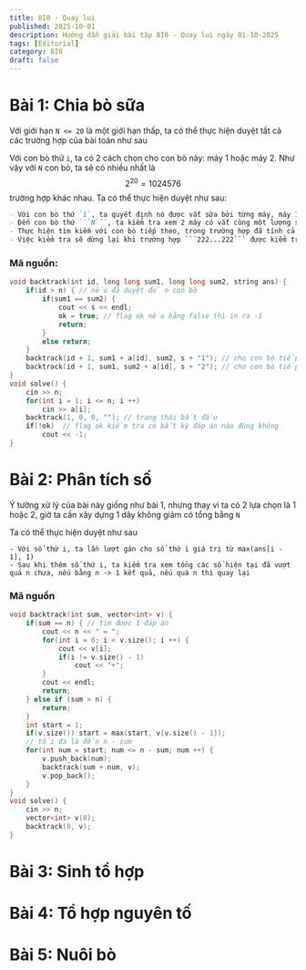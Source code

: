 ```yaml
---
title: 8I0 - Quay lui
published: 2025-10-01
description: Hướng dẫn giải bài tập 8I0 - Quay lui ngày 01-10-2025
tags: [Editorial]
category: 8I0
draft: false
---
```


# **Bài 1: Chia bò sữa**

Với giới hạn ```N <= 20``` là một giới hạn thấp, ta có thể thực hiện duyệt tất cả các trường hợp của bài toán như sau

Với con bò thứ ```i```, ta có 2 cách chọn cho con bò này: máy 1 hoặc máy 2. Như vậy với ```N``` con bò, ta sẽ có nhiều nhất là $$2^{20} = 1024576$$ trường hợp khác nhau. Ta có thể thực hiện duyệt như sau: 

```markdown
- Với con bò thứ `i`, ta quyết định nó được vắt sữa bởi từng máy, máy 1 -> máy 2, duy trì tổng lượng sữa mà mỗi máy vắt
- Đến con bò thứ ```N```, ta kiểm tra xem 2 máy có vắt cùng một lượng sữa không, nếu có thì ta đã tìm được 1 kết quả.
- Thực hiện tìm kiếm với con bò tiếp theo, trong trường hợp đã tính cả 2 trường hợp, ta quay lại con bò trước nó
- Việc kiểm tra sẽ dừng lại khi trường hợp ```222...222``` được kiểm tra
```

### Mã nguồn: 

```cpp
void backtrack(int id, long long sum1, long long sum2, string ans) {
    if(id > n) { // nếu đã duyệt đủ n con bò
        if(sum1 == sum2) {
            cout << s << endl;
            ok = true; // flag ok nếu bằng false thì in ra -1
            return;
        }
        else return;
    }
    backtrack(id + 1, sum1 + a[id], sum2, s + "1"); // cho con bò tiếp theo vào máy 1
    backtrack(id + 1, sum1, sum2 + a[id], s + "2"); // cho con bò tiếp theo vào máy 2
}
void solve() {
    cin >> n;
    for(int i = 1; i <= n; i ++) 
        cin >> a[i];
    backtrack(1, 0, 0, ""); // trạng thái bắt đầu
    if(!ok)  // flag ok kiểm tra có bất kỳ đáp án nào đúng không
        cout << -1;
}
```

# **Bài 2: Phân tích số**

Ý tưởng xử lý của bài này giống như bài 1, nhưng thay vì ta có 2 lựa chọn là 1 hoặc 2, giờ ta cần xây dựng 1 dãy không giảm có tổng bằng ```N```

Ta có thể thực hiện duyệt như sau

```
- Với số thứ i, ta lần lượt gán cho số thứ i giá trị từ max(ans[i - 1], 1)
- Sau khi thêm số thứ i, ta kiểm tra xem tổng các số hiện tại đã vượt quá n chưa, nếu bằng n -> 1 kết quả, nếu quá n thì quay lại
```

### Mã nguồn
```cpp
void backtrack(int sum, vector<int> v) {
    if(sum == n) { // tìm được 1 đáp án
        cout << n << " = ";
        for(int i = 0; i < v.size(); i ++) {
            cout << v[i];
            if(i != v.size() - 1)
                cout << "+";
        }
        cout << endl;
        return;
    } else if (sum > n) {
        return;
    }
    int start = 1;
    if(v.size()) start = max(start, v[v.size() - 1]);
    // tối đa là đến n - sum
    for(int num = start; num <= n - sum; num ++) {
        v.push_back(num);
        backtrack(sum + num, v);
        v.pop_back();
    }
}
void solve() {
    cin >> n;
    vector<int> v(0);
    backtrack(0, v);
}
```

# **Bài 3: Sinh tổ hợp**
# **Bài 4: Tổ hợp nguyên tố**
# **Bài 5: Nuôi bò**

